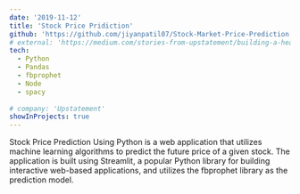 ```yaml
---
date: '2019-11-12'
title: 'Stock Price Pridiction'
github: 'https://github.com/jiyanpatil07/Stock-Market-Price-Prediction'
# external: 'https://medium.com/stories-from-upstatement/building-a-headless-mobile-app-cms-from-scratch-bab2d17744d9'
tech:
  - Python
  - Pandas
  - fbprophet
  - Node
  - spacy
 
# company: 'Upstatement'
showInProjects: true
---
```


Stock Price Prediction Using Python is a web application that utilizes machine learning algorithms to predict the future price of a given stock. The application is built using Streamlit, a popular Python library for building interactive web-based applications, and utilizes the fbprophet library as the prediction model.
